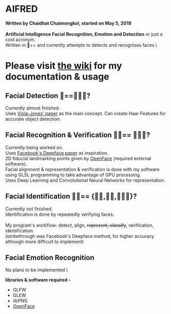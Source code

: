 # AIFRED
**Written by Chaidhat Chaimongkol, started on May 5, 2019**\
\
**Artificial Intelligence Facial Recognition, Emotion and Detection** or just a cool acronym.\
Written in 🌊++ and currently attempts to detects and recognises faces.\

# Please visit [the wiki](www.google.com) for my documentation & usage

## Facial Detection   🌲==👱🏼‍♀️?

Currently almost finished.\
Uses [Viola-Jones' paper](https://www.cs.cmu.edu/~efros/courses/LBMV07/Papers/viola-cvpr-01.pdf) as the main concept. Can create Haar Features for accurate object detection.

## Facial Recognition & Verification   🧔🏽== 👱🏼‍♀️?

Currently being worked on.\
Uses [Facebook's Deepface paper](https://www.cs.toronto.edu/~ranzato/publications/taigman_cvpr14.pdf) as inspiration.\
2D fiducial landmarking points given by [OpenFace](https://github.com/TadasBaltrusaitis/OpenFace) (required external software).\
Facial alignment & representation & verification is done with my software using GLSL programming to take advantage of GPU processing.\
Uses Deep Learning and Convolutional Neural Networks for representation.

## Facial Identification 🧔🏽== {👩🏻,🧔🏽,👱🏼‍♀️}?

Currently not finished.\
Identification is done by repeatedly verifying faces.\
\
My program's workflow: detect, align, ~~represent, classify~~, verification, identification.\
(strikethrough was Facebook's Deepface method, for higher accuracy although more difficult to implement)

## Facial Emotion Recognition

No plans to be implemented
\

**libraries & software required -**
* GLFW
* GLEW
* libPNG
* [OpenFace](https://github.com/TadasBaltrusaitis/OpenFace)
